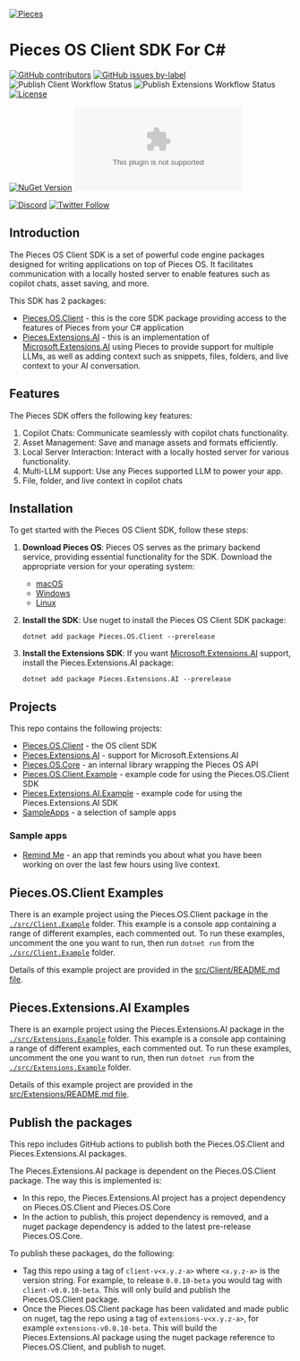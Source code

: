 [![Pieces](https://raw.githubusercontent.com/pieces-app/pieces-os-client-sdk-for-csharp/main/assets/pieces-logo.png?token=GHSAT0AAAAAACTAEQJM63MDD3OICVSXMCLCZW2LDQQ)](https://pieces.app)

# Pieces OS Client SDK For C#

[![GitHub contributors](https://img.shields.io/github/contributors/pieces-app/pieces-os-client-sdk-for-csharp.svg)](https://github.com/pieces-app/pieces-os-client-sdk-for-csharp/graphs/contributors)
[![GitHub issues by-label](https://img.shields.io/github/issues/pieces-app/pieces-os-client-sdk-for-csharp)](https://github.com/pieces-app/pieces-os-client-sdk-for-csharp/issues)
![Publish Client Workflow Status](https://img.shields.io/github/actions/workflow/status/pieces-app/pieces-os-client-sdk-for-csharp/publish-client-nuget.yaml)
![Publish Extensions Workflow Status](https://img.shields.io/github/actions/workflow/status/pieces-app/pieces-os-client-sdk-for-csharp/publish-extensions-nuget.yaml)
[![License](https://img.shields.io/github/license/pieces-app/pieces-os-client-sdk-for-csharp.svg)](https://github.com/pieces-app/pieces-os-client-sdk-for-csharp/blob/main/LICENSE)

[![NuGet Version](https://img.shields.io/nuget/v/Pieces.OS.Client?label=Pieces.OS.Client%20on%20nuget)](https://www.nuget.org/packages/Pieces.OS.Client/)
[![Pieces.Extensions.AI SDK on nuget](https://img.shields.io/nuget/vpre/Pieces.Extensions.AI?label=Pieces.Extensions.AI%20on%20nuget)](https://www.nuget.org/packages/Pieces.Extensions.AI/)

[![Discord](https://img.shields.io/badge/Discord-@layer5.svg?color=7389D8&label&logo=discord&logoColor=ffffff)](https://discord.gg/getpieces)
[![Twitter Follow](https://img.shields.io/twitter/follow/pieces.svg?label=Follow)](https://twitter.com/getpieces)

## Introduction

The Pieces OS Client SDK is a set of powerful code engine packages designed for writing applications on top of Pieces OS. It facilitates communication with a locally hosted server to enable features such as copilot chats, asset saving, and more.

This SDK has 2 packages:

- [Pieces.OS.Client](https://www.nuget.org/packages/Pieces.OS.Client/) - this is the core SDK package providing access to the features of Pieces from your C# application
- [Pieces.Extensions.AI](https://www.nuget.org/packages/Pieces.Extensions.AI/) - this is an implementation of [Microsoft.Extensions.AI](https://www.nuget.org/packages/Microsoft.Extensions.AI/) using Pieces to provide support for multiple LLMs, as well as adding context such as snippets, files, folders, and live context to your AI conversation.

## Features

The Pieces SDK offers the following key features:

1. Copilot Chats: Communicate seamlessly with copilot chats functionality.
1. Asset Management: Save and manage assets and formats efficiently.
1. Local Server Interaction: Interact with a locally hosted server for various functionality.
1. Multi-LLM support: Use any Pieces supported LLM to power your app.
1. File, folder, and live context in copilot chats

## Installation

To get started with the Pieces OS Client SDK, follow these steps:

1. **Download Pieces OS**: Pieces OS serves as the primary backend service, providing essential functionality for the SDK. Download the appropriate version for your operating system:
   - [macOS](https://docs.pieces.app/installation-getting-started/macos)
   - [Windows](https://docs.pieces.app/installation-getting-started/windows)
   - [Linux](https://docs.pieces.app/installation-getting-started/linux)

1. **Install the SDK**: Use nuget to install the Pieces OS Client SDK package:

   ```shell
   dotnet add package Pieces.OS.Client --prerelease
   ```

1. **Install the Extensions SDK**: If you want [Microsoft.Extensions.AI](https://www.nuget.org/packages/Microsoft.Extensions.AI/) support, install the Pieces.Extensions.AI package:

    ```shell
    dotnet add package Pieces.Extensions.AI --prerelease
    ```

## Projects

This repo contains the following projects:

- [Pieces.OS.Client](./src/Client/) - the OS client SDK
- [Pieces.Extensions.AI](./src/Extensions/) - support for Microsoft.Extensions.AI
- [Pieces.OS.Core](./src/Core/) - an internal library wrapping the Pieces OS API
- [Pieces.OS.Client.Example](./src/Client.Example/) - example code for using the Pieces.OS.Client SDK
- [Pieces.Extensions.AI.Example](./src/Extensions.Example/) - example code for using the Pieces.Extensions.AI SDK
- [SampleApps](./src/SampleApps/) - a selection of sample apps

### Sample apps

- [Remind Me](./src/SampleApps/RemindMe/) - an app that reminds you about what you have been working on over the last few hours using live context.

## Pieces.OS.Client Examples

There is an example project using the Pieces.OS.Client package in the [`./src/Client.Example`](./src/Client.Example) folder. This example is a console app containing a range of different examples, each commented out. To run these examples, uncomment the one you want to run, then run `dotnet run` from the [`./src/Client.Example`](./src/Client.Example) folder.

Details of this example project are provided in the [src/Client/README.md file](./src/Client/README.md).

## Pieces.Extensions.AI Examples

There is an example project using the Pieces.Extensions.AI package in the [`./src/Extensions.Example`](./src/Extensions.Example) folder. This example is a console app containing a range of different examples, each commented out. To run these examples, uncomment the one you want to run, then run `dotnet run` from the [`./src/Extensions.Example`](./src/Extensions.Example) folder.

Details of this example project are provided in the [src/Extensions/README.md file](./src/Extensions/README.md).

## Publish the packages

This repo includes GitHub actions to publish both the Pieces.OS.Client and Pieces.Extensions.AI packages.

The Pieces.Extensions.AI package is dependent on the Pieces.OS.Client package. The way this is implemented is:

- In this repo, the Pieces.Extensions.AI project has a project dependency on Pieces.OS.Client and Pieces.OS.Core
- In the action to publish, this project dependency is removed, and a nuget package dependency is added to the latest pre-release Pieces.OS.Core.

To publish these packages, do the following:

- Tag this repo using a tag of `client-v<x.y.z-a>` where `<x.y.z-a>` is the version string. For example, to release `0.0.10-beta` you would tag with `client-v0.0.10-beta`. This will only build and publish the Pieces.OS.Client package.
- Once the Pieces.OS.Client package has been validated and made public on nuget, tag the repo using a tag of `extensions-v<x.y.z-a>`, for example `extensions-v0.0.10-beta`. This will build the Pieces.Extensions.AI package using the nuget package reference to Pieces.OS.Client, and publish to nuget.
